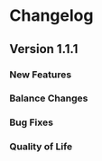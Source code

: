 Changelog
==========

Version 1.1.1
--------------

### New Features

### Balance Changes

### Bug Fixes

### Quality of Life
